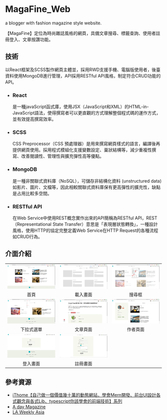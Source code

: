 # MagaFine_Web
a blogger with fashion magazine style website.

【MagaFine】定位為時尚雜誌風格的網頁，具備文章搜尋、標籤查詢、使用者註冊登入、文章按讚功能。
## 技術
以React框架及SCSS製作網頁主體並，採用RWD支援手機、電腦版使用者，後臺資料使用MongoDB進行管理，API採用RESTful API風格，制定符合CRUD功能的API。
- ### React
  是一種javaScript函式庫，使用JSX（JavaScript和XML）的HTML-in-JavaScript語法，使得撰寫者可以更直觀的方式理解整個程式碼的運作方式，並有效提高撰寫效率。
- ### SCSS
  CSS Preprocessor（CSS 預處理器）是用來撰寫網頁樣式的語言，編譯後再提供網頁使用。採用程式模組化支援變數設定、巢狀結構等，減少重複性撰寫、改善閱讀性、管理性與擴充彈性高等優點。
- ### MongoDB
  是一種非關聯式資料庫（NoSQL），可儲存非結構化資料 (unstructured data) 如影片、圖片、文檔等，因此相較關聯式資料庫保有更高彈性的擴充性，缺點是占用比較多空間。
- ### RESTful API
  在Web Service中使用REST概念實作出來的API簡稱為RESTful API，REST （Representational State Transfer）意思是「表現層狀態轉換」，一種設計風格，使用HTTP的協定完整定義Web Service在HTTP Request的各種流程如CRUD行為。
## 介面介紹
| | | |
|:----------------------------------------:|:-----:|:-----:|
| <img src="./images/首頁.png" width=100%> |  <img src="./images/主畫面loading.png" width=100%> | <img src="./images/搜尋框.png" width=100%> |
| 首頁 | 載入畫面 | 搜尋框 |
| <img src="./images/導航列下拉式選單.png" width=100%> |  <img src="./images/文章頁面.png" width=100%> | <img src="./images/作者頁面.png" width=100%> |
| 下拉式選單 | 文章頁面 | 作者頁面 |
| <img src="./images/登入畫面.PNG" width=100%> |  <img src="./images/註冊畫面.PNG" width=100%> |  |
| 登入畫面 | 註冊畫面 |  |

## 參考資源
- [iThome【自己做一個價值幾十萬的動態網站，學會Mern開發、前台UI設計各式觀念與各式Lib、typescript你該學會的前端技術】系列](https://ithelp.ithome.com.tw/users/20150652/ironman/5050)
- [A day Magazine](https://www.adaymag.com/tw)
- [LA Weekly Asia](https://laweekly.asia/zh/)

